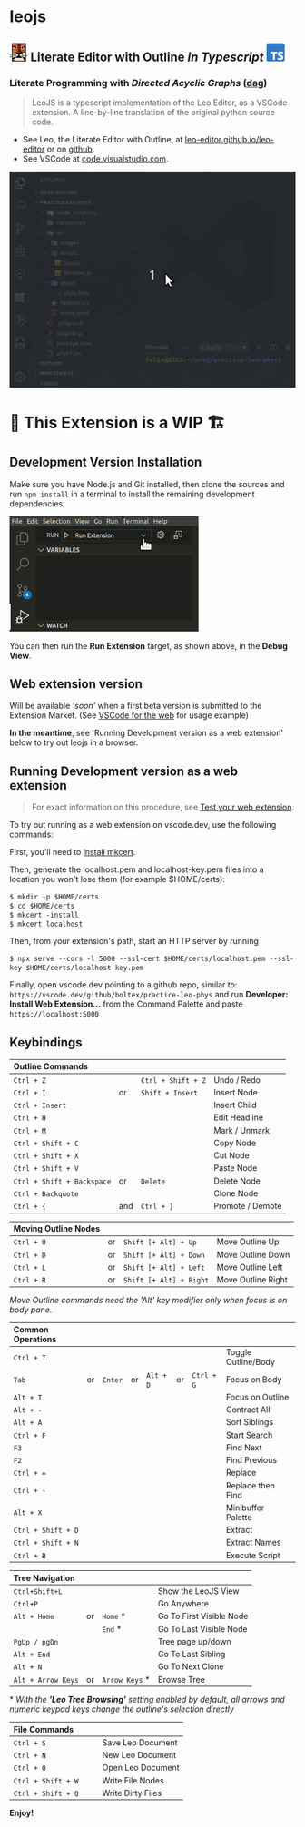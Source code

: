 # leojs

## ![LeoEditor](https://raw.githubusercontent.com/boltex/leojs/master/resources/leoapp.png) Literate Editor with Outline _in Typescript_ ![Typescript](https://raw.githubusercontent.com/boltex/leojs/master/resources/typescript.png)

### Literate Programming with _Directed Acyclic Graphs_ ([dag](https://en.wikipedia.org/wiki/Directed_acyclic_graph))

>LeoJS is a typescript implementation of the Leo Editor, as a VSCode extension. A line-by-line translation of the original python source code.

- See Leo, the Literate Editor with Outline, at [leo-editor.github.io/leo-editor](https://leo-editor.github.io/leo-editor/)
or on [github](https://github.com/leo-editor/leo-editor).
- See VSCode at [code.visualstudio.com](https://code.visualstudio.com/).

![Screenshot](https://raw.githubusercontent.com/boltex/leojs/master/resources/animated-screenshot.gif)

# 🚧 This Extension is a WIP 🏗️

## Development Version Installation

Make sure you have Node.js and Git installed, then clone the sources and run `npm install` in a terminal to install the remaining development dependencies.

![run extension](https://raw.githubusercontent.com/boltex/leojs/master/resources/run-extension.png)

You can then run the **Run Extension** target, as shown above, in the **Debug View**.

## Web extension version
Will be available _'soon'_ when a first beta version is submitted to the Extension Market. (See [VSCode for the web](https://code.visualstudio.com/docs/editor/vscode-web#_opening-a-project) for usage example)

**In the meantime**, see 'Running Development version as a web extension' below to try out leojs in a browser.

## Running Development version as a web extension

> For exact information on this procedure, see [Test your web extension](https://code.visualstudio.com/api/extension-guides/web-extensions#test-your-web-extension-in-vscode.dev).

To try out running as a web extension on vscode.dev, use the following commands:

First, you'll need to [install mkcert](https://github.com/FiloSottile/mkcert#installation).

Then, generate the localhost.pem and localhost-key.pem files into a location you won't lose them (for example $HOME/certs):

```
$ mkdir -p $HOME/certs
$ cd $HOME/certs
$ mkcert -install
$ mkcert localhost
```

Then, from your extension's path, start an HTTP server by running 

```
$ npx serve --cors -l 5000 --ssl-cert $HOME/certs/localhost.pem --ssl-key $HOME/certs/localhost-key.pem
```

Finally, open vscode.dev pointing to a github repo, similar to: `https://vscode.dev/github/boltex/practice-leo-phys` and run **Developer: Install Web Extension...** from the Command Palette and paste `https://localhost:5000` 

## Keybindings

| Outline Commands           |     |                    |                  |
| :------------------------- | :-- | :----------------- | :--------------- |
| `Ctrl + Z`                 |     | `Ctrl + Shift + Z` | Undo / Redo      |
| `Ctrl + I`                 | or  | `Shift + Insert`   | Insert Node      |
| `Ctrl + Insert`            |     |                    | Insert Child     |
| `Ctrl + H`                 |     |                    | Edit Headline    |
| `Ctrl + M`                 |     |                    | Mark / Unmark    |
| `Ctrl + Shift + C`         |     |                    | Copy Node        |
| `Ctrl + Shift + X`         |     |                    | Cut Node         |
| `Ctrl + Shift + V`         |     |                    | Paste Node       |
| `Ctrl + Shift + Backspace` | or  | `Delete`           | Delete Node      |
| `Ctrl + Backquote`         |     |                    | Clone Node       |
| `Ctrl + {`                 | and | `Ctrl + }`         | Promote / Demote |

| Moving Outline Nodes |     |                         |                    |
| :------------------- | :-- | :---------------------- | :----------------- |
| `Ctrl + U`           | or  | `Shift [+ Alt] + Up`    | Move Outline Up    |
| `Ctrl + D`           | or  | `Shift [+ Alt] + Down`  | Move Outline Down  |
| `Ctrl + L`           | or  | `Shift [+ Alt] + Left`  | Move Outline Left  |
| `Ctrl + R`           | or  | `Shift [+ Alt] + Right` | Move Outline Right |

_Move Outline commands need the 'Alt' key modifier only when focus is on body pane._

| Common Operations  |     |          |     |           |    |            |                     |
| :----------------- | :-- | :------- | :-- | :-------- |:-- | :--------- | :------------------ |
| `Ctrl + T`         |     |          |     |           |    |            | Toggle Outline/Body |
| `Tab`              | or  | `Enter`  | or  | `Alt + D` |or  | `Ctrl + G` | Focus on Body       |
| `Alt + T`          |     |          |     |           |    |            | Focus on Outline    |
| `Alt + -`          |     |          |     |           |    |            | Contract All        |
| `Alt + A`          |     |          |     |           |    |            | Sort Siblings       |
| `Ctrl + F`         |     |          |     |           |    |            | Start Search        |
| `F3`               |     |          |     |           |    |            | Find Next           |
| `F2`               |     |          |     |           |    |            | Find Previous       |
| `Ctrl + =`         |     |          |     |           |    |            | Replace             |
| `Ctrl + -`         |     |          |     |           |    |            | Replace then Find   |
| `Alt + X`          |     |          |     |           |    |            | Minibuffer Palette  |
| `Ctrl + Shift + D` |     |          |     |           |    |            | Extract             |
| `Ctrl + Shift + N` |     |          |     |           |    |            | Extract Names       |
| `Ctrl + B`         |     |          |     |           |    |            | Execute Script      | 

| Tree Navigation    |           |                 |                          |
| :----------------- | :-------- | :-------------- | :----------------------- |
| `Ctrl+Shift+L`     |           |                 | Show the LeoJS View   |
| `Ctrl+P`           |           |                 | Go Anywhere              |
| `Alt + Home`       | or        | `Home` \*       | Go To First Visible Node |
|                    |           | `End` \*        | Go To Last Visible Node  |
| `PgUp / pgDn`      |           |                 | Tree page up/down        |
| `Alt + End`        |           |                 | Go To Last Sibling       |
| `Alt + N`          |           |                 | Go To Next Clone         |
| `Alt + Arrow Keys` | or        | `Arrow Keys` \* | Browse Tree              |

<!-- | `Alt + G`    |           |                   | Go To Global Line      | --> 

\* _With the **'Leo Tree Browsing'** setting enabled by default, all arrows and numeric keypad keys change the outline's selection directly_

| File Commands      |     |     |                   |
| :----------------- | :-- | :-- | :---------------- |
| `Ctrl + S`         |     |     | Save Leo Document |
| `Ctrl + N`         |     |     | New Leo Document  |
| `Ctrl + O`         |     |     | Open Leo Document |
| `Ctrl + Shift + W` |     |     | Write File Nodes  |
| `Ctrl + Shift + Q` |     |     | Write Dirty Files |

**Enjoy!**
